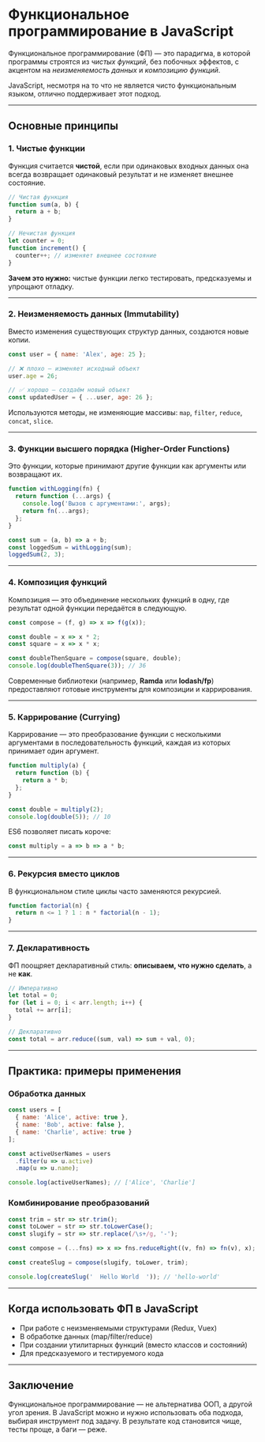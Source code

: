 # Функциональное программирование в JavaScript

Функциональное программирование (ФП) — это парадигма, в которой программы строятся из *чистых функций*, без побочных эффектов, с акцентом на *неизменяемость данных* и *композицию функций*.

JavaScript, несмотря на то что не является чисто функциональным языком, отлично поддерживает этот подход.

---

## Основные принципы

### 1. Чистые функции

Функция считается **чистой**, если при одинаковых входных данных она всегда возвращает одинаковый результат и не изменяет внешнее состояние.

```js
// Чистая функция
function sum(a, b) {
  return a + b;
}

// Нечистая функция
let counter = 0;
function increment() {
  counter++; // изменяет внешнее состояние
}
```

**Зачем это нужно:** чистые функции легко тестировать, предсказуемы и упрощают отладку.

---

### 2. Неизменяемость данных (Immutability)

Вместо изменения существующих структур данных, создаются новые копии.

```js
const user = { name: 'Alex', age: 25 };

// ❌ плохо — изменяет исходный объект
user.age = 26;

// ✅ хорошо — создаём новый объект
const updatedUser = { ...user, age: 26 };
```

Используются методы, не изменяющие массивы: `map`, `filter`, `reduce`, `concat`, `slice`.

---

### 3. Функции высшего порядка (Higher-Order Functions)

Это функции, которые принимают другие функции как аргументы или возвращают их.

```js
function withLogging(fn) {
  return function (...args) {
    console.log('Вызов с аргументами:', args);
    return fn(...args);
  };
}

const sum = (a, b) => a + b;
const loggedSum = withLogging(sum);
loggedSum(2, 3);
```

---

### 4. Композиция функций

Композиция — это объединение нескольких функций в одну, где результат одной функции передаётся в следующую.

```js
const compose = (f, g) => x => f(g(x));

const double = x => x * 2;
const square = x => x * x;

const doubleThenSquare = compose(square, double);
console.log(doubleThenSquare(3)); // 36
```

Современные библиотеки (например, **Ramda** или **lodash/fp**) предоставляют готовые инструменты для композиции и каррирования.

---

### 5. Каррирование (Currying)

Каррирование — это преобразование функции с несколькими аргументами в последовательность функций, каждая из которых принимает один аргумент.

```js
function multiply(a) {
  return function (b) {
    return a * b;
  };
}

const double = multiply(2);
console.log(double(5)); // 10
```

ES6 позволяет писать короче:

```js
const multiply = a => b => a * b;
```

---

### 6. Рекурсия вместо циклов

В функциональном стиле циклы часто заменяются рекурсией.

```js
function factorial(n) {
  return n <= 1 ? 1 : n * factorial(n - 1);
}
```

---

### 7. Декларативность

ФП поощряет декларативный стиль: **описываем, что нужно сделать**, а не **как**.

```js
// Императивно
let total = 0;
for (let i = 0; i < arr.length; i++) {
  total += arr[i];
}

// Декларативно
const total = arr.reduce((sum, val) => sum + val, 0);
```

---

## Практика: примеры применения

### Обработка данных

```js
const users = [
  { name: 'Alice', active: true },
  { name: 'Bob', active: false },
  { name: 'Charlie', active: true }
];

const activeUserNames = users
  .filter(u => u.active)
  .map(u => u.name);

console.log(activeUserNames); // ['Alice', 'Charlie']
```

### Комбинирование преобразований

```js
const trim = str => str.trim();
const toLower = str => str.toLowerCase();
const slugify = str => str.replace(/\s+/g, '-');

const compose = (...fns) => x => fns.reduceRight((v, fn) => fn(v), x);

const createSlug = compose(slugify, toLower, trim);

console.log(createSlug('  Hello World  ')); // 'hello-world'
```

---

## Когда использовать ФП в JavaScript

* При работе с неизменяемыми структурами (Redux, Vuex)
* В обработке данных (map/filter/reduce)
* При создании утилитарных функций (вместо классов и состояний)
* Для предсказуемого и тестируемого кода

---

## Заключение

Функциональное программирование — не альтернатива ООП, а другой угол зрения. В JavaScript можно и нужно использовать оба подхода, выбирая инструмент под задачу. В результате код становится чище, тесты проще, а баги — реже.

